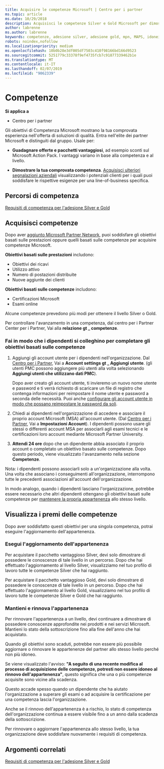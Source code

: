 ```yaml
---
title: Acquisire le competenze Microsoft | Centro per i partner
ms.topic: article
ms.date: 10/29/2018
description: Acquisisci le competenze Silver e Gold Microsoft per dimostrare la tua comprovata esperienza nell'offerta di soluzioni di qualità in un'area di business specializzata
author: labrenne
ms.author: labrenne
keywords: competenze, adesione silver, adesione gold, mpn, MAPS, idoneità, vantaggi, obiettivi di prestazioni, obiettivi di competenze
robots: noindex,nofollow
ms.localizationpriority: medium
ms.openlocfilehash: 10b0b28e3df005df7503c410f98166bd166d9523
ms.sourcegitcommit: 5251779c33378f9ef4735fcb7c91877339462b1e
ms.translationtype: MT
ms.contentlocale: it-IT
ms.lasthandoff: 02/07/2019
ms.locfileid: "9062339"
---
```

<!--
•   FWLink https://go.microsoft.com/fwlink/?linkid=851080 : top of page
•   FWLink https://go.microsoft.com/fwlink/?linkid=851281: top of page (duplicate)
•   FWLink https://go.microsoft.com/fwlink/?linkid=851079: Competencies (#attainment_paths)
•   FWLink https://go.microsoft.com/fwlink/?linkid=851081: Maintain and renew membership (#maintain_membership)
•   FWLink https://go.microsoft.com/fwlink/?linkid=851082: Get your employees connected to complete skill-based goals (#associating_achievements)
•   FWLink https://go.microsoft.com/fwlink/?linkid=851083 : Achievement overrides (#achievement_override)
•   FWLink: https://go.microsoft.com/fwlink/?linkid=851236: UI link, goes to the place where you import new users. Temporarily points to the Partner Center homepage.
•   FWLink: https://go.microsoft.com/fwlink/?linkid=851607 :Will go to the docs page for Silver/Gold competency achievements. Currently goes to https://partnercenter.microsoft.com/partner/cloud-solution-provider 

 -->

# <a name="competencies"></a>Competenze

**Si applica a**
-  Centro per i partner

Gli obiettivi di Competenza Microsoft mostrano la tua comprovata esperienza nell'offerta di soluzioni di qualità. Entra nell'elite dei partner Microsoft e distinguiti dal gruppo. Usale per: 

*  **Guadagnare offerte e pacchetti vantaggiosi**, ad esempio sconti sul Microsoft Action Pack. I vantaggi variano in base alla competenza e al livello. 

*  **Dimostrare la tua comprovata competenza**. [Acquisisci ulteriori segnalazioni aziendali](referrals.md) visualizzando i potenziali clienti per i quali puoi soddisfare le rispettive esigenze per una line-of-business specifica.

## <a href="" id="attainment_paths"></a> Percorsi di competenza

[Requisiti di competenza per l'adesione Silver e Gold](learn-about-competencies.md)

## <a name="earn-competencies"></a>Acquisisci competenze

Dopo aver [aggiunto Microsoft Partner Network](mpn-overview.md), puoi soddisfare gli obiettivi basati sulle prestazioni oppure quelli basati sulle competenze per acquisire competenze Microsoft. 

**Obiettivi basati sulle prestazioni** includono: 
* Obiettivi dei ricavi
* Utilizzo attivo
* Numero di postazioni distribuite
* Nuove aggiunte dei clienti

**Obiettivi basati sulle competenze** includono: 
* Certificazioni Microsoft
* Esami online 

Alcune competenze prevedono più modi per ottenere il livello Silver o Gold.

Per controllare l'avanzamento in una competenza, dal centro per i Partner Center per i Partner, Vai alla **relazione gt _ competenze**. 

### <a href="" id="associating_achievements"></a>Fai in modo che i dipendenti si colleghino per completare gli obiettivi basati sulle competenze

1.  Aggiungi gli account utente per i dipendenti nell'organizzazione. Dal [Centro per i Partner](http://partnercenter.microsoft.com), Vai a **Account settings gt _ Aggiungi utente**. (gli utenti PMC possono aggiungere più utenti alla volta selezionando **Aggiungi utenti che utilizzano dati PMC**).

    Dopo aver creato gli account utente, ti invieremo un nuovo nome utente e password e ti verrà richiesto di scaricare un file di registro che contenga informazioni per reimpostare il nome utente e password a seconda delle necessità. Puoi anche [configurare gli account utente in modo che possano reimpostare le password da soli](https://docs.microsoft.com/en-us/azure/active-directory/active-directory-passwords-getting-started).

2. Chiedi ai dipendenti nell'organizzazione di accedere e associare il proprio account Microsoft (MSA) all'account utente. (Dal [Centro per i Partner](http://partnercenter.microsoft.com), Vai a **Impostazioni Account**). I dipendenti possono usare gli stessi o differenti account MSA per associarli agli esami tecnici e le certificazioni loro account mediante Microsoft Partner University.

3.  **Attendi 24 ore** dopo che un dipendente abbia associato il proprio account o completato un obiettivo basato sulle competenze. Dopo questo periodo, viene visualizzato l'avanzamento nella sezione **Competenze**.

Nota: i dipendenti possono associarli solo a un'organizzazione alla volta. Una volta che associano i conseguimenti all'organizzazione, interrompono tutte le precedenti associazioni all'account dell'organizzazione.

In modo analogo, quando i dipendenti lasciano l'organizzazione, potrebbe essere necessario che altri dipendenti ottengano gli obiettivi basati sulle competenze per [mantenere la propria appartenenza](#maintaining_membership) allo stesso livello.

## <a name="display-your-competency-awards"></a>Visualizza i premi delle competenze

Dopo aver soddisfatto questi obiettivi per una singola competenza, potrai eseguire l'aggiornamento dell'appartenenza.

### <a name="upgrade-your-membership"></a>Esegui l'aggiornamento dell'appartenenza

Per acquistare il pacchetto vantaggioso Silver, devi solo dimostrare di possedere le conoscenze di tale livello in un percorso. Dopo che hai effettuato l'aggiornamento al livello Silver, visualizziamo nel tuo profilo di lavoro tutte le competenze Silver che hai raggiunto. 

Per acquistare il pacchetto vantaggioso Gold, devi solo dimostrare di possedere le conoscenze di tale livello in un percorso. Dopo che hai effettuato l'aggiornamento al livello Gold, visualizziamo nel tuo profilo di lavoro tutte le competenze Silver e Gold che hai raggiunto. 

### <a href="" id="maintain_membership"></a> Mantieni e rinnova l'appartenenza

Per rinnovare l'appartenenza a un livello, devi continuare a dimostrare di possedere conoscenze approfondite nei prodotti e nei servizi Microsoft. Mantieni lo stato della sottoscrizione fino alla fine dell'anno che hai acquistato.

Quando gli obiettivi sono scaduti, potrebbe non essere più possibile aggiornare o rinnovare le appartenenze del partner allo stesso livello perché non più idoneo. 

Se viene visualizzato l'avviso: **"A seguito di una recente modifica al processo di acquisizione delle competenze, potresti non essere idoneo al rinnovo dell'appartenenza"**, questo significa che una o più competenze acquisite sono vicine alla scadenza. 

Questo accade spesso quando un dipendente che ha aiutato l'organizzazione a superare gli esami o ad acquisire la certificazione per una competenza lascia l'organizzazione. 

Anche se il rinnovo dell'appartenenza è a rischio, lo stato di competenza dell'organizzazione continua a essere visibile fino a un anno dalla scadenza della sottoscrizione.

Per rinnovare o aggiornare l'appartenenza allo stesso livello, la tua organizzazione deve soddisfare nuovamente i requisiti di competenza.

## <a name="related-topics"></a>Argomenti correlati

[Requisiti di competenza per l'adesione Silver e Gold](learn-about-competencies.md)
